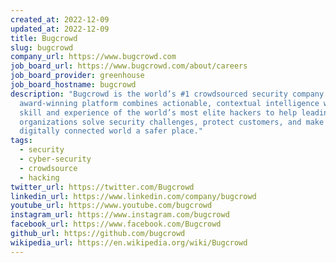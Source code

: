 ```yaml
---
created_at: 2022-12-09
updated_at: 2022-12-09
title: Bugcrowd
slug: bugcrowd
company_url: https://www.bugcrowd.com
job_board_url: https://www.bugcrowd.com/about/careers
job_board_provider: greenhouse
job_board_hostname: bugcrowd
description: "Bugcrowd is the world’s #1 crowdsourced security company. Our
  award-winning platform combines actionable, contextual intelligence with the
  skill and experience of the world’s most elite hackers to help leading
  organizations solve security challenges, protect customers, and make the
  digitally connected world a safer place."
tags:
  - security
  - cyber-security
  - crowdsource
  - hacking
twitter_url: https://twitter.com/Bugcrowd
linkedin_url: https://www.linkedin.com/company/bugcrowd
youtube_url: https://www.youtube.com/bugcrowd
instagram_url: https://www.instagram.com/bugcrowd
facebook_url: https://www.facebook.com/Bugcrowd
github_url: https://github.com/bugcrowd
wikipedia_url: https://en.wikipedia.org/wiki/Bugcrowd
---
```

